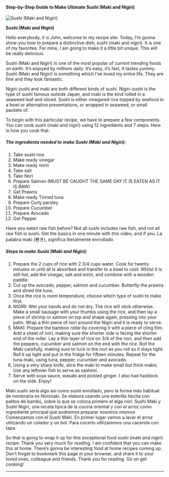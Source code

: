             

#### Step-by-Step Guide to Make Ultimate Sushi (Maki and Nigiri)

![Sushi (Maki and Nigiri)](https://img-global.cpcdn.com/recipes/6e67f2f9539101a0/751x532cq70/sushi-maki-and-nigiri-recipe-main-photo.jpg)

**Sushi (Maki and Nigiri)**

Hello everybody, it is John, welcome to my recipe site. Today, I’m gonna show you how to prepare a distinctive dish, sushi (maki and nigiri). It is one of my favorites. For mine, I am going to make it a little bit unique. This will be really delicious.

Sushi (Maki and Nigiri) is one of the most popular of current trending foods on earth. It’s enjoyed by millions daily. It’s easy, it’s fast, it tastes yummy. Sushi (Maki and Nigiri) is something which I’ve loved my entire life. They are fine and they look fantastic.

Nigiri-zushi and maki are both different kinds of sushi. Nigiri-zushi is the type of sushi famous outside Japan, and maki is the kind rolled in a seaweed leaf and sliced. Sushi is either vinegared rice topped by seafood in a bowl or alternative presentations, or wrapped in seaweed, or small packets of.

To begin with this particular recipe, we have to prepare a few components. You can cook sushi (maki and nigiri) using 12 ingredients and 7 steps. Here is how you cook that.

##### The ingredients needed to make Sushi (Maki and Nigiri):

1.  Take sushi rice
2.  Make ready vinegar
3.  Make ready mirin
4.  Take salt
5.  Take Nori
6.  Prepare Salmon (MUST BE CAUGHT THE SAME DAY IT IS EATEN AS IT IS RAW)
7.  Get Prawns
8.  Make ready Tinned tuna
9.  Prepare Curly parsley
10.  Prepare Cucumber
11.  Prepare Avocado
12.  Get Pepper

Have you eaten raw fish before? Not all sushi includes raw fish, and not all raw fish is sushi. Get the basics in one minute with this video, and if you. La palabra maki (巻き), significa literalmente enrrollado.

##### Steps to make Sushi (Maki and Nigiri):

1.  Prepare the 2 cups of rice with 2 3/4 cups water. Cook for twenty minutes or until all is absorbed and transfer to a bowl to cool. Whilst it is still hot, add the vinegar, salt and mirin, and combine with a wooden paddle.
2.  Cut up the avocado, pepper, salmon and cucumber. Butterfly the prawns and shred the tuna.
3.  Once the rice is room temperature, choose which type of sushi to make first.
4.  NIGIRI: Wet your hands and do not dry. The rice will stick otherwise. Make a small sausage with your thumbs using the rice, and then lay a piece of shrimp or salmon on top and shape again, pressing into your palm. Wrap a thin piece of nori around the Nigiri and it is ready to serve.
5.  MAKI: Prepare the bamboo roller by covering it with a piece of cling film. Add a sheet of nori, making sure the shorter side is facing the shorter end of the roller. Lay a thin layer of rice on 3/4 of the nori, and then add the peppers, cucumber and salmon on the end with the rice. Roll the Maki carefully, making sure to tuck in the nori as you roll so it stays tight. Roll it up tight and put in the fridge for fifteen minutes. Repeat for the tuna maki, using tuna, pepper, cucumber and avocado.
6.  Using a very sharp knife, slice the maki to make small but thick makis. Use any leftover fish to serve as sashimi.
7.  Serve with soya sauce, wasabi and pickled ginger. I also had haddock on the side. Enjoy!

Maki sushi sería algo así como sushi enrollado, pero la forma más habitual de nombrarla es Norimaki. Se elabora usando una esterilla hecha con palitos de bambú, sobre la que se coloca primero el alga nori. Sushi Maki y Sushi Nigiri, una receta típica de la cocina oriental y con el arroz como ingrediente principal que podremos preparar nosotros mismos Comenzamos con el Sushi Maki. En primer lugar vamos a lavar el arroz utilizando un colador y un bol. Para cocerlo utilizaremos una cacerola con tapa.

So that is going to wrap it up for this exceptional food sushi (maki and nigiri) recipe. Thank you very much for reading. I am confident that you can make this at home. There’s gonna be interesting food at home recipes coming up. Don’t forget to bookmark this page in your browser, and share it to your loved ones, colleague and friends. Thank you for reading. Go on get cooking!

* * *